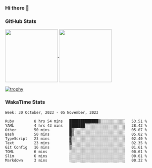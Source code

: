 ### Hi there 👋

### GitHub Stats

<a href="https://github.com/anuraghazra/github-readme-stats">
  <img align="center" height="170px" src="https://github-readme-stats.vercel.app/api/top-langs/?username=tksfjt1024&layout=compact&count_private=true&show_icons=true&show_icons=true&theme=graywhite" />
</a>
<a href="https://github.com/anuraghazra/github-readme-stats">
  <img align="center" height="170px" src="https://github-readme-stats.vercel.app/api?username=tksfjt1024&count_private=true&show_icons=true&show_icons=true&theme=graywhite" />
</a>

[![trophy](https://github-profile-trophy.vercel.app/?username=tksfjt1024)](https://github.com/ryo-ma/github-profile-trophy)

### WakaTime Stats

<!--START_SECTION:waka-->
```text
Week: 30 October, 2023 - 05 November, 2023

Ruby         8 hrs 54 mins   █████████████▒░░░░░░░░░░░   53.51 % 
YAML         4 hrs 43 mins   ███████░░░░░░░░░░░░░░░░░░   28.42 % 
Other        50 mins         █▒░░░░░░░░░░░░░░░░░░░░░░░   05.07 % 
Bash         50 mins         █▒░░░░░░░░░░░░░░░░░░░░░░░   05.02 % 
TypeScript   23 mins         ▓░░░░░░░░░░░░░░░░░░░░░░░░   02.40 % 
Text         23 mins         ▓░░░░░░░░░░░░░░░░░░░░░░░░   02.35 % 
Git Config   16 mins         ▒░░░░░░░░░░░░░░░░░░░░░░░░   01.61 % 
TOML         6 mins          ░░░░░░░░░░░░░░░░░░░░░░░░░   00.61 % 
Slim         6 mins          ░░░░░░░░░░░░░░░░░░░░░░░░░   00.61 % 
Markdown     3 mins          ░░░░░░░░░░░░░░░░░░░░░░░░░   00.32 % 
```
<!--END_SECTION:waka-->
